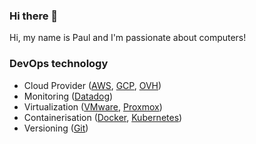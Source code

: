 ### Hi there 👋

Hi, my name is Paul and I'm passionate about computers!

### DevOps technology
- Cloud Provider ([AWS](https://aws.amazon.com/), [GCP](https://cloud.google.com/), [OVH](https://www.ovh.com/))
- Monitoring ([Datadog](https://www.datadoghq.com/))
- Virtualization ([VMware](https://www.vmware.com/), [Proxmox](https://www.proxmox.com/))
- Containerisation ([Docker](https://www.docker.com/), [Kubernetes](https://kubernetes.io/))
- Versioning ([Git](https://git-scm.com/downloads))
